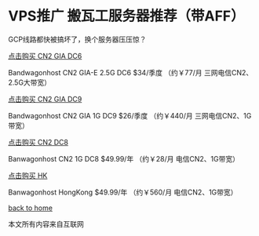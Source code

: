 # VPS推广  搬瓦工服务器推荐（带AFF）
GCP线路都快被搞坏了，换个服务器压压惊？

[点击购买 CN2 GIA DC6](https://bwh88.net/aff.php?aff=40720&pid=87)

 Bandwagonhost CN2 GIA-E 2.5G DC6 $34/季度 
 （约￥77/月 三网电信CN2、2.5G大带宽）


[点击购买 CN2 GIA DC9](https://bwh88.net/aff.php?aff=40720&pid=75)

 Bandwagonhost CN2 GIA 1G DC9 $26/季度
 （约￥440/月 三网电信CN2、1G带宽）

[点击购买 CN2 DC8](https://bwh88.net/aff.php?aff=40720&pid=57)

 Banwagonhost CN2 1G DC8 $49.99/年
 （约￥28/月 电信CN2、1G带宽）

[点击购买 HK](https://bwh88.net/aff.php?aff=40720&pid=64)

Banwagonhost HongKong $49.99/年
 （约￥560/月 电信CN2、1G带宽）

  
[back to home](https://www.v2guidebooks.ml/README.md)

本文所有内容来自互联网
